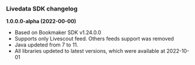 ### Livedata SDK changelog

**1.0.0.0-alpha (2022-00-00)**
* Based on Bookmaker SDK v1.24.0.0
* Supports only Livescout feed. Others feeds support was removed
* Java updeted from 7 to 11.
* All libraries updeted to latest versions, which were available at 2022-10-01